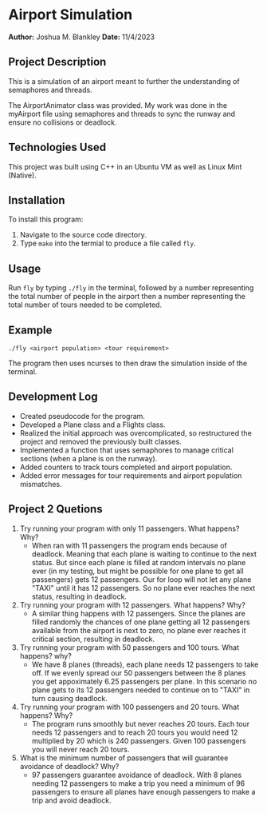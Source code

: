 # Airport Simulation

**Author:** Joshua M. Blankley
**Date:** 11/4/2023

## Project Description

This is a simulation of an airport meant to further the understanding of semaphores and threads.

The AirportAnimator class was provided. My work was done in the myAirport file using semaphores and threads to sync the runway and ensure no collisions or deadlock.

## Technologies Used

This project was built using C++ in an Ubuntu VM as well as Linux Mint (Native).

## Installation

To install this program:

1. Navigate to the source code directory.
2. Type `make` into the termial to produce a file called `fly`.

## Usage

Run `fly` by typing `./fly` in the terminal, followed by a number representing the total number of people in the airport then a number representing the total number of tours needed to be completed.

## Example

`./fly <airport population> <tour requirement>`

The program then uses ncurses to then draw the simulation inside of the terminal.

## Development Log

- Created pseudocode for the program.
- Developed a Plane class and a Flights class.
- Realized the initial approach was overcomplicated, so restructured the project and removed the previously built classes.
- Implemented a function that uses semaphores to manage critical sections (when a plane is on the runway).
- Added counters to track tours completed and airport population.
- Added error messages for tour requirements and airport population mismatches.

## Project 2 Quetions

1. Try running your program with only 11 passengers. What happens? Why?
   - When ran with 11 passengers the program ends because of deadlock. Meaning that each plane is waiting to continue to the next status. But since each plane is filled at random intervals no plane ever (in my testing, but might be possible for one plane to get all passengers) gets 12 passengers. Our for loop will not let any plane "TAXI" until it has 12 passengers. So no plane ever reaches the next status, resulting in deadlock.
2. Try running your program with 12 passengers. What happens? Why?
   - A similar thing happens with 12 passengers. Since the planes are filled randomly the chances of one plane getting all 12 passengers available from the airport is next to zero, no plane ever reaches it critical section, resulting in deadlock.
3. Try running your program with 50 passengers and 100 tours. What happens? why?
   - We have 8 planes (threads), each plane needs 12 passengers to take off. If we evenly spread our 50 passengers between the 8 planes you get appoximately 6.25 passengers per plane. In this scenario no plane gets to its 12 passengers needed to continue on to "TAXI" in turn causing deadlock.
4. Try running your program with 100 passengers and 20 tours. What happens? Why?
   - The program runs smoothly but never reaches 20 tours. Each tour needs 12 passengers and to reach 20 tours you would need 12 multiplied by 20 which is 240 passengers. Given 100 passengers you will never reach 20 tours.
5. What is the minimum number of passengers that will guarantee avoidance of
   deadlock? Why?
   - 97 passengers guarantee avoidance of deadlock. With 8 planes needing 12 passengers to make a trip you need a minimum of 96 passengers to ensure all planes have enough passengers to make a trip and avoid deadlock.
